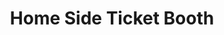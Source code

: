 ---
title: "Home Side Ticket Booth"
url: /corpus-christi/home-side-ticket-booth-wildcat-dr-2/
shop: Tickets
---